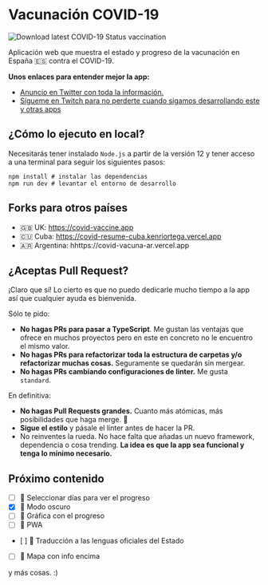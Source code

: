 # Vacunación COVID-19
![Download latest COVID-19 Status vaccination](https://github.com/midudev/covid-vacuna/workflows/Download%20latest%20COVID-19%20Status%20vaccination/badge.svg)

Aplicación web que muestra el estado y progreso de la vacunación en España 🇪🇸 contra el COVID-19.

**Unos enlaces para entender mejor la app:**
* [Anuncio en Twitter con toda la información.](https://twitter.com/midudev/status/1352231403136708611)
* [Sígueme en Twitch para no perderte cuando sigamos desarrollando este y otras apps](https://www.twitch.tv/midudev)

## ¿Cómo lo ejecuto en local?

Necesitarás tener instalado `Node.js` a partir de la versión 12 y tener acceso a una terminal para seguir los siguientes pasos:

```
npm install # instalar las dependencias
npm run dev # levantar el entorno de desarrollo
```

## Forks para otros países

- 🇬🇧 UK: https://covid-vaccine.app
- 🇨🇺 Cuba: https://covid-resume-cuba.kenriortega.vercel.app
- 🇦🇷 Argentina: hhttps://covid-vacuna-ar.vercel.app

## ¿Aceptas Pull Request?

¡Claro que sí! Lo cierto es que no puedo dedicarle mucho tiempo a la app así que cualquier ayuda es bienvenida.

Sólo te pido:
- **No hagas PRs para pasar a TypeScript**. Me gustan las ventajas que ofrece en muchos proyectos pero en este en concreto no le encuentro el mismo valor.
- **No hagas PRs para refactorizar toda la estructura de carpetas y/o refactorizar muchas cosas.** Seguramente se quedarán sin mergear.
- **No hagas PRs cambiando configuraciones de linter.** Me gusta `standard`.

En definitiva:
- **No hagas Pull Requests grandes.** Cuanto más atómicas, más posibilidades que haga merge. 🚀
- **Sigue el estilo** y pásale el linter antes de hacer la PR.
- No reinventes la rueda. No hace falta que añadas un nuevo framework, dependencia o cosa trending. **La idea es que la app sea funcional y tenga lo mínimo necesario.**

## Próximo contenido

- [ ] 🔹 Seleccionar días para ver el progreso
- [x] 🔹 Modo oscuro
- [ ] 🔹 Gráfica con el progreso
- [ ] 🔹 PWA
- [ ] 🔹 Traducción a las lenguas oficiales del Estado
- [ ] 🔹 Mapa con info encima

y más cosas. :)
